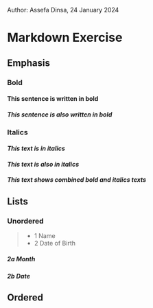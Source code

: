 Author: Assefa Dinsa,
24 January 2024

# Markdown Exercise

## Emphasis

### Bold
#### **This sentence is written in bold**
#### _This sentence is also written in bold_

### Italics
#### *This text is in italics*
#### _This text is also in italics_
#### _This text shows **combined** bold and italics texts_

## Lists

### Unordered
> - 1 Name
> - 2 Date of Birth
##### 2a Month
##### 2b Date

## Ordered

